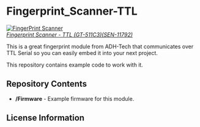 Fingerprint_Scanner-TTL
=======================

[![FingerPrint Scanner](https://dlnmh9ip6v2uc.cloudfront.net/images/products/1/1/7/9/2/11792-01_medium.jpg)  
*Fingerprint Scanner - TTL (GT-511C3)(SEN-11792)*](https://www.sparkfun.com/products/11792)

This is a great fingerprint module from ADH-Tech that communicates over TTL Serial so you can easily embed it into your next project. 

This repository contains example code to work with it. 

Repository Contents
-------------------
* **/Firmware** - Example firmware for this module. 

License Information
-------------------

